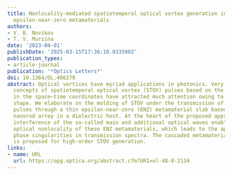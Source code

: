 ```yaml
---
title: Nonlocality-mediated spatiotemporal optical vortex generation in nanorod-based
  epsilon-near-zero metamaterials
authors:
- V. B. Novikov
- T. V. Murzina
date: '2023-04-01'
publishDate: '2025-03-15T17:36:10.033590Z'
publication_types:
- article-journal
publication: '*Optics Letters*'
doi: 10.1364/OL.486279
abstract: Optical vortices have myriad applications in photonics. Very recently, promising
  concepts of spatiotemporal optical vortex (STOV) pulses based on the phase helicity
  in the space–time coordinates have attracted much attention owing to their donut
  shape. We elaborate on the molding of STOV under the transmission of femtosecond
  pulses through a thin epsilon-near-zero (ENZ) metamaterial slab based on a silver
  nanorod array in a dielectric host. At the heart of the proposed approach is the
  interference of the so-called main and additional optical waves enabled by strong
  optical nonlocality of these ENZ metamaterials, which leads to the appearance of
  phase singularities in transmission spectra. The cascaded metamaterial structure
  is proposed for high-order STOV generation.
links:
- name: URL
  url: https://opg.optica.org/abstract.cfm?URI=ol-48-8-2134
---
```

